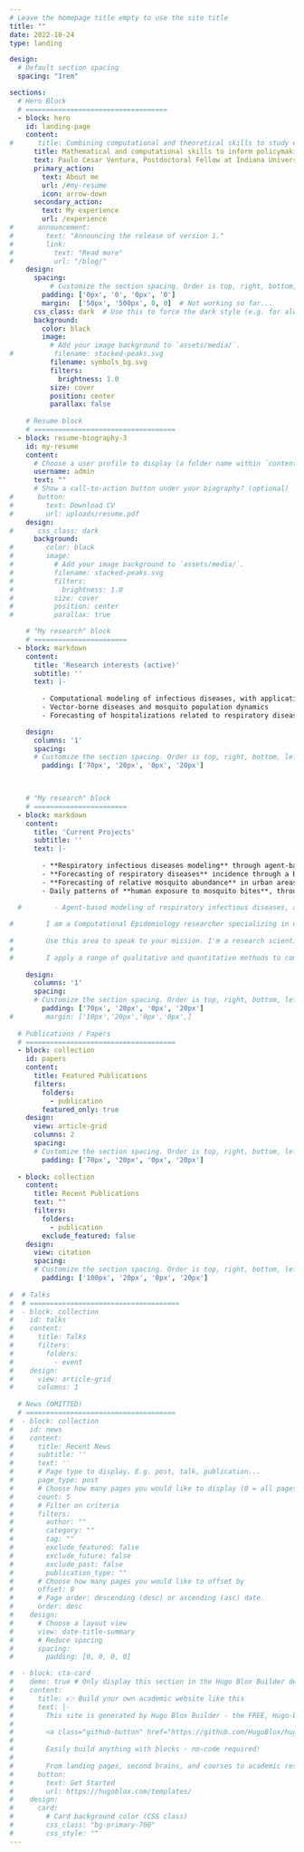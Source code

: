 ```yaml
---
# Leave the homepage title empty to use the site title
title: ""
date: 2022-10-24
type: landing

design:
  # Default section spacing
  spacing: "1rem"

sections:
  # Hero Block
  # ===================================
  - block: hero
    id: landing-page
    content:
#      title: Combining computational and theoretical skills to study epidemics
      title: Mathematical and computational skills to inform policymaking
      text: Paulo Cesar Ventura, Postdoctoral Fellow at Indiana University
      primary_action:
        text: About me
        url: /#my-resume
        icon: arrow-down
      secondary_action:
        text: My experience
        url: /experience
#      announcement:
#        text: "Announcing the release of version 1."
#        link:
#          text: "Read more"
#          url: "/blog/"
    design:
      spacing:
          # Customize the section spacing. Order is top, right, bottom, left.
        padding: ['0px', '0', '0px', '0']
        margin:  ['50px', '500px', 0, 0]  # Not working so far...
      css_class: dark  # Use this to force the dark style (e.g. for always-white text)
      background:
        color: black
        image:
          # Add your image background to `assets/media/`.
#          filename: stacked-peaks.svg
          filename: symbols_bg.svg
          filters:
            brightness: 1.0
          size: cover
          position: center
          parallax: false
  
    # Resume block
    # ===================================
  - block: resume-biography-3
    id: my-resume
    content:
      # Choose a user profile to display (a folder name within `content/authors/`)
      username: admin
      text: ""
      # Show a call-to-action button under your biography? (optional)
#      button:
#        text: Download CV
#        url: uploads/resume.pdf
    design:
#      css_class: dark
      background:
#        color: black
#        image:
#          # Add your image background to `assets/media/`.
#          filename: stacked-peaks.svg
#          filters:
#            brightness: 1.0
#          size: cover
#          position: center
#          parallax: true

    # "My research" block
    # =======================
  - block: markdown
    content:
      title: 'Research interests (active)'
      subtitle: ''
      text: |-
        
        - Computational modeling of infectious diseases, with applications to relevant public health questions
        - Vector-borne diseases and mosquito population dynamics
        - Forecasting of hospitalizations related to respiratory diseases

    design:
      columns: '1'
      spacing:
      # Customize the section spacing. Order is top, right, bottom, left.
        padding: ['70px', '20px', '0px', '20px']
      


    # "My research" block
    # =======================
  - block: markdown
    content:
      title: 'Current Projects'
      subtitle: ''
      text: |-
        
        - **Respiratory infectious diseases modeling** through agent-based and compartmental approaches.
        - **Forecasting of respiratory diseases** incidence through a Bayesian approach, collaborating with forecasting initiatives of the CDC.
        - **Forecasting of relative mosquito abundance** in urban areas, using a Bayesian approach adapted from the method for respiratory diseases.
        - Daily patterns of **human exposure to mosquito bites**, through a statistical analysis of human time use and mosquito diel activity data.
        
  #        - Agent-based modeling of respiratory infectious diseases, aimed at understanding transmission patterns, addressing the impact of interventions (e.g. contact tracing, individual isolation, vaccination) and testing new modeling frameworks. 

#        I am a Computational Epidemiology researcher specializing in data-driven models to help addressing public health challenges. With a PhD in Physics, I bring expertise in programming and advanced tools for modeling contagion dynamics through agent-based, age-structured and metapopulation simulations, as well as statistical analysis. My work is fueled by curiosity and a commitment to efficiency, so I am continuously learning new skills and tools that enhance productivity for myself and my team. My goal is to improve public wellbeing delivering precise evidence to inform decision-making on infectious diseases.
        
#        Use this area to speak to your mission. I'm a research scientist in the Moonshot team at DeepMind. I blog about machine learning, deep learning, and moonshots.
#
#        I apply a range of qualitative and quantitative methods to comprehensively investigate the role of science and technology in the economy.
        
    design:
      columns: '1'
      spacing:
      # Customize the section spacing. Order is top, right, bottom, left.
        padding: ['70px', '20px', '0px', '20px']
#        margin: ['10px','20px','0px','0px',]
      
  # Publications / Papers 
  # =====================================
  - block: collection
    id: papers
    content:
      title: Featured Publications
      filters:
        folders:
          - publication
        featured_only: true
    design:
      view: article-grid
      columns: 2
      spacing:
      # Customize the section spacing. Order is top, right, bottom, left.
        padding: ['70px', '20px', '0px', '20px']
      
  - block: collection
    content:
      title: Recent Publications
      text: ""
      filters:
        folders:
          - publication
        exclude_featured: false
    design:
      view: citation
      spacing:
      # Customize the section spacing. Order is top, right, bottom, left.
        padding: ['100px', '20px', '0px', '20px']
  
#  # Talks
#  # =====================================
#  - block: collection
#    id: talks
#    content:
#      title: Talks
#      filters:
#        folders:
#          - event
#    design:
#      view: article-grid
#      columns: 1
  
  # News (OMITTED)
  # =====================================
#  - block: collection
#    id: news
#    content:
#      title: Recent News
#      subtitle: ''
#      text: ''
#      # Page type to display. E.g. post, talk, publication...
#      page_type: post
#      # Choose how many pages you would like to display (0 = all pages)
#      count: 5
#      # Filter on criteria
#      filters:
#        author: ""
#        category: ""
#        tag: ""
#        exclude_featured: false
#        exclude_future: false
#        exclude_past: false
#        publication_type: ""
#      # Choose how many pages you would like to offset by
#      offset: 0
#      # Page order: descending (desc) or ascending (asc) date.
#      order: desc
#    design:
#      # Choose a layout view
#      view: date-title-summary
#      # Reduce spacing
#      spacing:
#        padding: [0, 0, 0, 0]

#  - block: cta-card
#    demo: true # Only display this section in the Hugo Blox Builder demo site
#    content:
#      title: 👉 Build your own academic website like this
#      text: |-
#        This site is generated by Hugo Blox Builder - the FREE, Hugo-based open source website builder trusted by 250,000+ academics like you.
#
#        <a class="github-button" href="https://github.com/HugoBlox/hugo-blox-builder" data-color-scheme="no-preference: light; light: light; dark: dark;" data-icon="octicon-star" data-size="large" data-show-count="true" aria-label="Star HugoBlox/hugo-blox-builder on GitHub">Star</a>
#
#        Easily build anything with blocks - no-code required!
#        
#        From landing pages, second brains, and courses to academic resumés, conferences, and tech blogs.
#      button:
#        text: Get Started
#        url: https://hugoblox.com/templates/
#    design:
#      card:
#        # Card background color (CSS class)
#        css_class: "bg-primary-700"
#        css_style: ""
---
```

